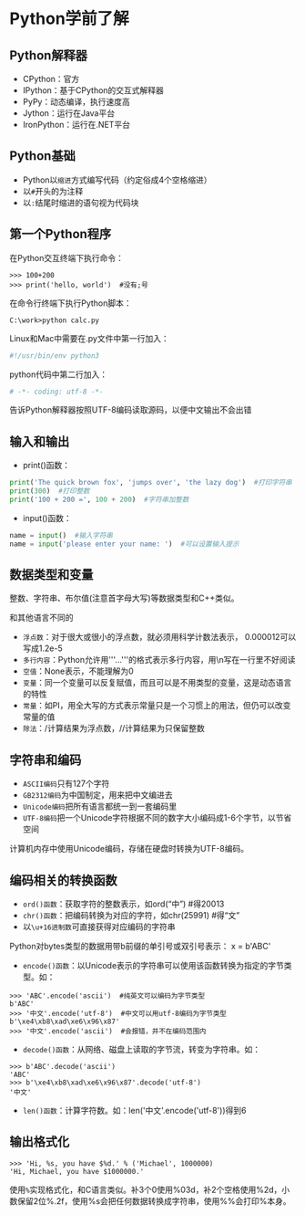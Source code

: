 Python学前了解
==============

Python解释器
------------
* CPython：官方
* IPython：基于CPython的交互式解释器
* PyPy：动态编译，执行速度高
* Jython：运行在Java平台
* IronPython：运行在.NET平台

Python基础
----------

* Python以``缩进``方式编写代码（约定俗成4个空格缩进）
* 以``#``开头的为注释
* 以``:``结尾时缩进的语句视为代码块

第一个Python程序
---------------

在Python交互终端下执行命令：
```shell
>>> 100+200
>>> print('hello, world')  #没有;号
```

在命令行终端下执行Python脚本：
```shell
C:\work>python calc.py
```

Linux和Mac中需要在.py文件中第一行加入：
```python
#!/usr/bin/env python3 
```

python代码中第二行加入：
```python
# -*- coding: utf-8 -*-
```
告诉Python解释器按照UTF-8编码读取源码，以便中文输出不会出错

输入和输出
----------

* print()函数：

```python
print('The quick brown fox', 'jumps over', 'the lazy dog')  #打印字符串
print(300)  #打印整数
print('100 + 200 =', 100 + 200)  #字符串加整数
```

* input()函数：

```python
name = input()  #输入字符串
name = input('please enter your name: ')  #可以设置输入提示
```

数据类型和变量
-------------

整数、字符串、布尔值(注意首字母大写)等数据类型和C++类似。

和其他语言不同的

* ``浮点数``：对于很大或很小的浮点数，就必须用科学计数法表示， 0.000012可以写成1.2e-5
* ``多行内容``：Python允许用'''...'''的格式表示多行内容，用\n写在一行里不好阅读
* ``空值``：None表示，不能理解为0
* ``变量``：同一个变量可以反复赋值，而且可以是不用类型的变量，这是动态语言的特性
* ``常量``：如PI，用全大写的方式表示常量只是一个习惯上的用法，但仍可以改变常量的值
* ``除法``：/计算结果为浮点数，//计算结果为只保留整数

字符串和编码
-----------

* ``ASCII编码``只有127个字符
* ``GB2312编码``为中国制定，用来把中文编进去
* ``Unicode编码``把所有语言都统一到一套编码里
* ``UTF-8编码``把一个Unicode字符根据不同的数字大小编码成1-6个字节，以节省空间

计算机内存中使用Unicode编码，存储在硬盘时转换为UTF-8编码。

编码相关的转换函数
-----------------

* ``ord()函数``：获取字符的整数表示，如ord(“中”)  #得20013
* ``chr()函数``：把编码转换为对应的字符，如chr(25991)  #得“文”
* 以``\u+16进制数``可直接获得对应编码的字符串

Python对bytes类型的数据用带b前缀的单引号或双引号表示： x = b'ABC'

* ``encode()函数``：以Unicode表示的字符串可以使用该函数转换为指定的字节类型。如：

```shell
>>> 'ABC'.encode('ascii')  #纯英文可以编码为字节类型
b'ABC'
>>> '中文'.encode('utf-8')  #中文可以用utf-8编码为字节类型
b'\xe4\xb8\xad\xe6\x96\x87'
>>> '中文'.encode('ascii')  #会报错，并不在编码范围内
```

* ``decode()函数``：从网络、磁盘上读取的字节流，转变为字符串。如：

```shell
>>> b'ABC'.decode('ascii')
'ABC'
>>> b'\xe4\xb8\xad\xe6\x96\x87'.decode('utf-8')
'中文'
```

* ``len()函数``：计算字符数。如：len('中文'.encode('utf-8'))得到6


输出格式化
----------


```shell
>>> 'Hi, %s, you have $%d.' % ('Michael', 1000000)
'Hi, Michael, you have $1000000.'
```

使用``%``实现格式化，和C语言类似。补3个0使用%03d，补2个空格使用%2d，小数保留2位%.2f，使用%s会把任何数据转换成字符串，使用%%会打印%本身。
